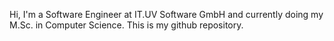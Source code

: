 Hi, I'm a Software Engineer at IT.UV Software GmbH and currently doing my M.Sc. in Computer Science. This is my github repository.
